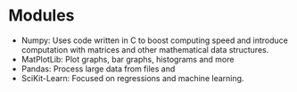 # Modules

- Numpy: Uses code written in C to boost computing speed and introduce computation with matrices and other mathematical data structures.
- MatPlotLib: Plot graphs, bar graphs, histograms and more
- Pandas: Process large data from files and 
- SciKit-Learn: Focused on regressions and machine learning.